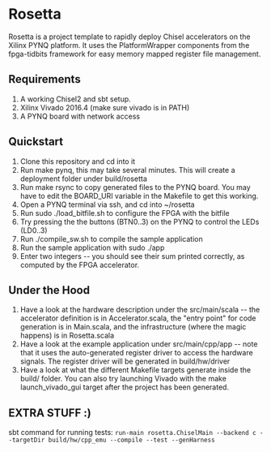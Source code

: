 # Rosetta
Rosetta is a project template to rapidly deploy Chisel accelerators on the Xilinx PYNQ platform. It uses the PlatformWrapper components from the fpga-tidbits framework for easy memory mapped register file management.

## Requirements
1. A working Chisel2 and sbt setup.
2. Xilinx Vivado 2016.4 (make sure vivado is in PATH)
3. A PYNQ board with network access

## Quickstart
1. Clone this repository and cd into it
2. Run make pynq, this may take several minutes. This will create a deployment folder under build/rosetta
3. Run make rsync to copy generated files to the PYNQ board. You may have to edit the BOARD_URI variable in the Makefile to get this working.
4. Open a PYNQ terminal via ssh, and cd into ~/rosetta
5. Run sudo ./load_bitfile.sh to configure the FPGA with the bitfile
6. Try pressing the the buttons (BTN0..3) on the PYNQ to control the LEDs (LD0..3)
7. Run ./compile_sw.sh to compile the sample application
8. Run the sample application with sudo ./app
9. Enter two integers -- you should see their sum printed correctly, as computed by the FPGA accelerator.

## Under the Hood
1. Have a look at the hardware description under the src/main/scala -- the accelerator definition is in Accelerator.scala, the "entry point" for code generation is in Main.scala, and the infrastructure (where the magic happens) is in Rosetta.scala
2. Have a look at the example application under src/main/cpp/app -- note that it uses the auto-generated register driver to access the hardware signals. The register driver will be generated in build/hw/driver
3. Have a look at what the different Makefile targets generate inside the build/ folder. You can also try launching Vivado with the make launch_vivado_gui target after the project has been generated.

## EXTRA STUFF :)
sbt command for running tests:
`run-main rosetta.ChiselMain --backend c --targetDir build/hw/cpp_emu --compile --test --genHarness`
